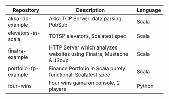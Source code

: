 | Repository           | Description                                  | Language |
|----------------------|----------------------------------------------|----------|
| akka-dp-example  | Akka TCP Server, data parsing, PubSub | Scala    |
| elevators-in-scala   | TDTSP elevators, Scalatest spec              | Scala    |
| finatra-example      | HTTP Server which analyzes websites using Finatra, Mustache & JSoup| Scala    |
| portfolio-fp-example | Finance Portfolio in Scala purely functional, Scalatest spec| Scala    |
| four-wins | Four wins game on console, 2 players | Python |
